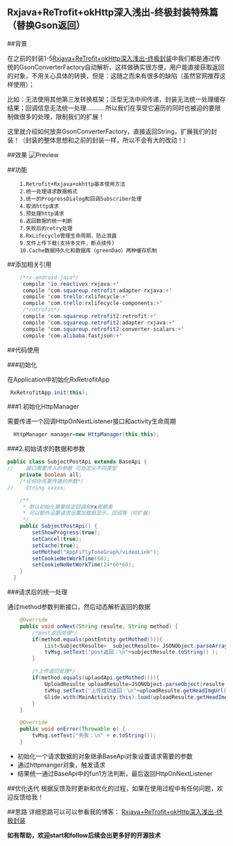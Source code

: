 ## Rxjava+ReTrofit+okHttp深入浅出-终极封装特殊篇（替换Gson返回）

##背景

在之前的封装1-5[Rxjava+ReTrofit+okHttp深入浅出-终极封装](http://blog.csdn.net/column/details/13297.html)中我们都是通过传统的GsonConverterFactory自动解析，这样做确实很方便，用户能直接获取返回的对象，不用关心具体的转换，但是：这随之而来有很多的缺陷（虽然官网推荐这样使用）；

比如：无法使用其他第三发转换框架；泛型无法中间传递，封装无法统一处理缓存结果；回调信息无法统一处理..........
所以我们在享受它遍历的同时也被迫的要限制做很多的处理，限制我们的扩展！

这里就介绍如何放弃GsonConverterFactory，直接返回String，扩展我们的封装！（封装的整体思想和之前的封装一样，所以不会有大的改动！）

##效果
![Preview](https://github.com/wzgiceman/RxjavaRetrofitDemo-string-master/blob/master/gif/retrofit_string.gif)

##功能

        1.Retrofit+Rxjava+okhttp基本使用方法
        2.统一处理请求数据格式
        3.统一的ProgressDialog和回调Subscriber处理
        4.取消http请求
        5.预处理http请求
        6.返回数据的统一判断
        7.失败后的retry处理
        8.RxLifecycle管理生命周期，防止泄露
        9.文件上传下载(支持多文件，断点续传)
        10.Cache数据持久化和数据库（greenDao）两种缓存机制

##添加相关引用
```java
    /*rx-android-java*/
     compile 'io.reactivex:rxjava:+'
     compile 'com.squareup.retrofit:adapter-rxjava:+'
     compile 'com.trello:rxlifecycle:+'
     compile 'com.trello:rxlifecycle-components:+'
     /*rotrofit*/
     compile 'com.squareup.retrofit2:retrofit:+'
     compile 'com.squareup.retrofit2:adapter-rxjava:+'
     compile 'com.squareup.retrofit2:converter-scalars:+'
     compile 'com.alibaba:fastjson:+'
```

##代码使用

###初始化

在Application中初始化RxRetrofitApp
```java
 RxRetrofitApp.init(this);
```

###1.初始化HttpManager

需要传递一个回调HttpOnNextListener接口和activity生命周期

```java
  HttpManager manager=new HttpManager(this,this);
```

###2.初始请求的数据和参数

```java
public class SubjectPostApi extends BaseApi {
//    接口需要传入的参数 可自定义不同类型
    private boolean all;
    /*任何你先要传递的参数*/
//    String xxxxx;

    /**
     * 默认初始化需要给定回调和rx周期类
     * 可以额外设置请求设置加载框显示，回调等（可扩展）
     */
    public SubjectPostApi() {
        setShowProgress(true);
        setCancel(true);
        setCache(true);
        setMothed("AppFiftyToneGraph/videoLink");
        setCookieNetWorkTime(60);
        setCookieNoNetWorkTime(24*60*60);
    }
  }

```
###请求后的统一处理

通过method参数判断接口，然后动态解析返回的数据
```java
    @Override
    public void onNext(String resulte, String method) {
        /*post返回处理*/
        if(method.equals(postEntity.getMothed())){
            List<SubjectResulte>  subjectResulte= JSONObject.parseArray(resulte,SubjectResulte.class);
            tvMsg.setText("post返回：\n"+subjectResulte.toString() );
        }

        /*上传返回处理*/
        if(method.equals(uplaodApi.getMothed())){
            UploadResulte uploadResulte=JSONObject.parseObject(resulte,UploadResulte.class);
            tvMsg.setText("上传成功返回：\n"+uploadResulte.getHeadImgUrl());
            Glide.with(MainActivity.this).load(uploadResulte.getHeadImgUrl()).skipMemoryCache(true).into(img);
        }
    }

    @Override
    public void onError(Throwable e) {
        tvMsg.setText("失败：\n" + e.toString());
    }
```


* 初始化一个请求数据的对象继承BaseApi对象设置请求需要的参数
* 通过httpmanger对象，触发请求
* 结果统一通过BaseApi中的fun1方法判断，最后返回HttpOnNextListener

##优化迭代
根据反馈及时更新和优化的过程，如果在使用过程中有任何问题，欢迎反馈给我！

##思路
详细思路可以可以参看我的博客：
[Rxjava+ReTrofit+okHttp深入浅出-终极封装](http://blog.csdn.net/column/details/13297.html)

**如有帮助，欢迎start和follow后续会出更多好的开源技术**
